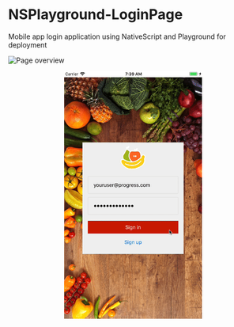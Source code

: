 # NSPlayground-LoginPage
 Mobile app login application using NativeScript and Playground for deployment


![Page overview](//resources/ios-22.gif)
<p align="center">
  <img src="/resources/ios-22.gif" alt="Page overview" />
</p>
